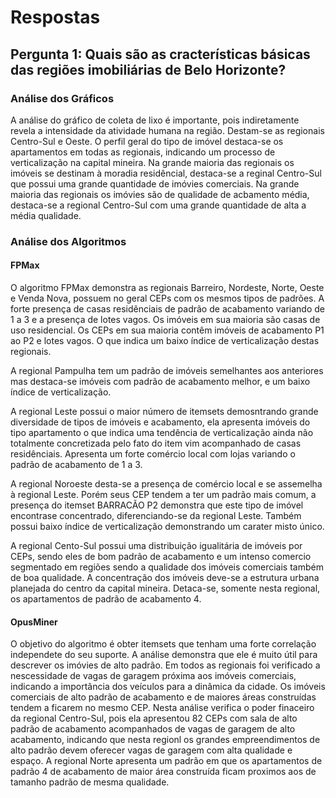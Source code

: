 # Respostas

## Pergunta 1: Quais são as cracterísticas básicas das regiões imobiliárias de Belo Horizonte?

### Análise dos Gráficos

A análise do gráfico de coleta de lixo é importante, pois indiretamente revela a intensidade da atividade humana na região. Destam-se as regionais Centro-Sul e Oeste.
O perfil geral do tipo de imóvel destaca-se os apartamentos em todas as regionais, indicando um processo de verticalização na capital mineira.
Na grande maioria das regionais os imóveis se destinam à moradia residêncial, destaca-se a reginal Centro-Sul que possui uma grande quantidade de imóvies comerciais.
Na grande maioria das regionais os imóvies são de qualidade de acbamento média, destaca-se a regional Centro-Sul com uma grande quantidade de alta a média qualidade.

### Análise dos Algoritmos
#### FPMax
O algoritmo FPMax demonstra as regionais Barreiro, Nordeste, Norte, Oeste e Venda Nova, possuem no geral CEPs com os mesmos tipos de padrões. A forte presença de casas residênciais de padrão de acabamento variando de 1 a 3 e a presença de lotes vagos. Os imóveis em sua maioria são casas de uso residencial. Os CEPs em sua maioria contêm imóveis de acabamento P1 ao P2 e lotes vagos. O que indica um baixo índice de verticalização destas regionais. 

A regional Pampulha tem um padrão de imóveis semelhantes aos anteriores mas destaca-se imóveis com padrão de acabamento melhor, e um baixo índice de verticalização.

A regional Leste possui o maior número de itemsets demosntrando grande diversidade de tipos de imóveis e acabamento, ela apresenta imóveis do tipo apartamento o que indica uma tendência de verticalização ainda não totalmente concretizada pelo fato do item vim acompanhado de casas residênciais. Apresenta um forte comércio local com lojas variando o padrão de acabamento de 1 a 3.

A regional Noroeste desta-se a presença de comércio local e se assemelha à regional Leste. Porém seus CEP tendem a ter um padrão mais comum, a presença do itemset BARRACÃO P2 demonstra que este tipo de imóvel encontrase concentrado, diferenciando-se da regional Leste. Também possui baixo índice de verticalização demonstrando um carater misto único.

A regional Cento-Sul possui uma distribuição igualitária de imóveis por CEPs, sendo eles de bom padrão de acabamento e um intenso comercio segmentado em regiões sendo a qualidade dos imóveis comerciais também de boa qualidade. A concentração dos imóveis deve-se a estrutura urbana planejada do centro da capital mineira. Detaca-se, somente nesta regional, os apartamentos de padrão de acabamento 4.

#### OpusMiner
O objetivo do algoritmo é obter itemsets que tenham uma forte correlação independete do seu suporte. A análise demonstra que ele é muito útil para descrever os imóvies de alto padrão. Em todos as regionais foi verificado a nescessidade de vagas de garagem próxima aos imóveis comerciais, indicando a importância dos veículos para a dinâmica da cidade. Os imóveis comerciais de alto padrão de acabamento e de maiores áreas construídas tendem a ficarem no mesmo CEP. Nesta análise verifica o poder finaceiro da regional Centro-Sul, pois ela apresentou 82 CEPs com sala de alto padrão de acabamento acompanhados de vagas de garagem de alto acabamento, indicando que nesta regionl os grandes empreendimentos de alto padrão devem oferecer vagas de garagem com alta qualidade e espaço. A regional Norte apresenta um padrão em que os apartamentos de padrão 4 de acabamento de maior área construída ficam proximos aos de tamanho padrão de mesma qualidade.


